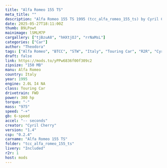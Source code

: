 ```yaml
---
title: "Alfa Romeo 155 TS"
meta_title: ""
description: "Alfa Romeo 155 TS 1995 (tcc_alfa_romeo_155_ts) by Cyril Cherry"
date: 2025-05-27T18:11:00Z
thumb: B9LPowt
mainimage: lSMLM7P
cargallery: ["tjBzuA8", "hHXtjOJ", "rrNaMsL"]
categories: ["Car"]
author: "Theodora"
tags: ["Alfa Romeo", "BTCC", "STW", "Italy", "Touring Car", "R2R", "Cyril Cherry", "1995"]
draft: false
link: https://mods.to/yPPw6836f00f309c2
zipsize: "150 MB"
manu: Alfa Romeo
country: Italy
year: 1995
engine: 2.0L I4 NA
class: Touring Car
drivetrain: FWD
power: 300 hp 
torque: "-"
mass: "975"
speed: "-+"
gb: 6-speed
accel: "-- seconds"
creator: "Cyril Cherry"
version: "1.4"
csp: "0.2.4"
carname: "Alfa Romeo 155 TS"
folder: "tcc_alfa_romeo_155_ts"
livery: "Included"
r2r: 1
host: mods
---
```

